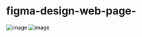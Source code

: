 # figma-design-web-page-
![image](https://user-images.githubusercontent.com/96628989/201487361-8a04b8bf-8264-4c76-9922-0f8ea783c03e.png)
![image](https://user-images.githubusercontent.com/96628989/201487385-626cea85-ac09-4cc6-aef3-4f8dd223d0f9.png)
